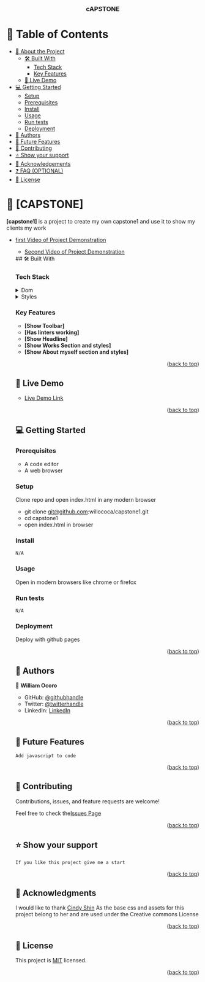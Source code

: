 <div align="center">
  <br/>

  <h3><b>cAPSTONE</b></h3>

</div>

<!-- TABLE OF CONTENTS -->

# 📗 Table of Contents

- [📖 About the Project](#about-project)
  - [🛠 Built With](#built-with)
    - [Tech Stack](#tech-stack)
    - [Key Features](#key-features)
  - [🚀 Live Demo](#live-demo)
- [💻 Getting Started](#getting-started)
  - [Setup](#setup)
  - [Prerequisites](#prerequisites)
  - [Install](#install)
  - [Usage](#usage)
  - [Run tests](#run-tests)
  - [Deployment](#triangular_flag_on_post-deployment)
- [👥 Authors](#authors)
- [🔭 Future Features](#future-features)
- [🤝 Contributing](#contributing)
- [⭐️ Show your support](#support)
- [🙏 Acknowledgements](#acknowledgements)
- [❓ FAQ (OPTIONAL)](#faq)
- [📝 License](#license)

<!-- PROJECT DESCRIPTION -->

# 📖 [CAPSTONE] <a name="capstone"></a>

**[capstone1]** is a project to create my own capstone1 and use 
it to show my clients my work
<ul>
    <li><a href="https://www.loom.com/share/5eef720bd7854e58813a2a50044f09f3">first Video of Project Demonstration</a></li>
<ul>
    <li><a href="https://www.loom.com/share/c429abf1e5b540b3a4bb67d6d9659958">Second Video of Project Demonstration</a></li>
  </ul>
## 🛠 Built With <a name="built-with"></a>

### Tech Stack <a name="tech-stack"></a>

<details>
  <summary>Dom</summary>
  <ul>
    <li><a href="https://developer.mozilla.org/en-US/docs/Web/HTML">Html</a></li>
  </ul>
</details>

<details>
  <summary>Styles</summary>
  <ul>
    <li><a href="https://developer.mozilla.org/en-US/docs/Web/CSS">Css3</a></li>
  </ul>
</details>
<!-- Features -->

### Key Features <a name="key-features"></a>

- **[Show Toolbar]**
- **[Has linters working]**
- **[Show Headline]**
- **[Show Works Section and styles]**
- **[Show About myself section and styles]**

<p align="right">(<a href="#readme-top">back to top</a>)</p>

<!-- LIVE DEMO -->

## 🚀 Live Demo <a name="live-demo"></a>

- [Live Demo Link](https://willococa.github.io/capstone1/)

<p align="right">(<a href="#readme-top">back to top</a>)</p>

<!-- GETTING STARTED -->

## 💻 Getting Started <a name="getting-started"></a>

### Prerequisites
- A code editor
- A web browser
### Setup
 Clone repo and open index.html in any modern browser
- git clone git@github.com:willococa/capstone1.git
- cd capstone1
- open index.html in browser
### Install
<code>N/A</code>
### Usage
 Open in modern browsers like chrome or firefox
### Run tests
<code>N/A</code>
### Deployment
 Deploy with github pages
<p align="right">(<a href="#readme-top">back to top</a>)</p>
<!-- AUTHORS -->

## 👥 Authors <a name="authors"></a>

👤 **William Ocoro**

- GitHub: [@githubhandle](https://github.com/willocoro)
- Twitter: [@twitterhandle](https://twitter.com/willocoro)
- LinkedIn: [LinkedIn](https://www.linkedin.com/in/william-ocor%C3%B3-591003268)



<p align="right">(<a href="#readme-top">back to top</a>)</p>



<!-- FUTURE FEATURES -->

## 🔭 Future Features <a name="future-features"></a>

<code>Add javascript to code</code>
<p align="right">(<a href="#readme-top">back to top</a>)</p>

<!-- CONTRIBUTING -->

## 🤝 Contributing <a name="contributing"></a>
Contributions, issues, and feature requests are welcome!

Feel free to check the<a href="https://github.com/willococa/capstone1/issues">Issues Page</a>
<p align="right">(<a href="#readme-top">back to top</a>)</p>

<!-- SUPPORT -->

## ⭐️ Show your support <a name="support"></a>

<code>If you like this project give me a start</code>

<p align="right">(<a href="#readme-top">back to top</a>)</p>

<!-- ACKNOWLEDGEMENTS -->

## 🙏 Acknowledgments <a name="acknowledgements"></a>

 I would like to thank  <a href="https://www.behance.net/adagio07">Cindy Shin</a> As the base css and assets for this
 project belong to her and are used under the Creative commons License

<p align="right">(<a href="#readme-top">back to top</a>)</p>



<!-- LICENSE -->

## 📝 License <a name="license"></a>
This project is <a href="https://github.com/willococa/capstone1/blob/main/LICENSE">MIT</a> licensed.
<p align="right">(<a href="#readme-top">back to top</a>)</p>
